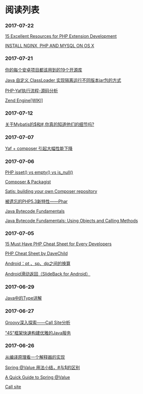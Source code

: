 # 阅读列表

### 2017-07-22

[15 Excellent Resources for PHP Extension Development](https://www.simonholywell.com/post/2010/09/15-excellent-resources-for-php-extension-development/)

[INSTALL NGINX, PHP AND MYSQL ON OS X](https://blog.frd.mn/install-nginx-php-fpm-mysql-and-phpmyadmin-on-os-x-mavericks-using-homebrew/)

### 2017-07-21

[你的每个安卓项目都该用到的19个开源库](http://www.geeksense.cn/must-have-android-open-source-lib/)

[Java 自定义 ClassLoader 实现隔离运行不同版本jar包的方式](http://blog.csdn.net/t894690230/article/details/73252331)

[PHP-Yaf执行流程-源码分析](http://www.jianshu.com/p/130389235abc)

[Zend Engine[WIKI]](https://en.wikipedia.org/wiki/Zend_Engine)

### 2017-07-12

[关于Mybatis的$和#,你真的知道他们的细节吗?](https://mp.weixin.qq.com/s?__biz=MzIxOTU2Njk2MQ==&mid=2247483851&idx=1&sn=a415cbced8d700087e9aa7e7355b9673&chksm=97d807d5a0af8ec3e0f76c96cb521321df6237056e2a8b136b3b14b78cce92f7c9bf15a253b3&mpshare=1&scene=23&srcid=0709YslzKJBnKmiG9xuiNGgU#rd)

### 2017-07-07

[Yaf + composer 引起大幅性能下降](http://www.cnblogs.com/farwish/p/5628192.html)

### 2017-07-06

[PHP isset() vs empty() vs is_null()](https://www.virendrachandak.com/techtalk/php-isset-vs-empty-vs-is_null/)

[Composer & Packagist](http://www.phpcomposer.com/what-is-composer/)

[Satis: building your own Composer repository
](http://blog.servergrove.com/2015/04/29/satis-building-composer-repository/)

[被遗忘的PHP5.3新特性——Phar](https://www.chrisyue.com/php5-3-new-feature-phar.html)

[Java Bytecode Fundamentals](http://arhipov.blogspot.com/2011/01/java-bytecode-fundamentals.html)

[Java Bytecode Fundamentals: Using Objects and Calling Methods](https://zeroturnaround.com/rebellabs/java-bytecode-fundamentals-using-objects-and-calling-methods/)

### 2017-07-05

[15 Must Have PHP Cheat Sheet for Every Developers](http://www.themespad.com/15-must-php-cheat-sheet-every-developers/)

[PHP Cheat Sheet by DaveChild](https://www.cheatography.com/davechild/cheat-sheets/php/)

[Android：pt 、sp、dp之间的换算](http://blog.csdn.net/ouyangtianhan/article/details/7245843)

[Android滑动返回（SlideBack for Android）](http://www.jianshu.com/p/cd920718c9fa)

### 2017-06-29

[Java中的Type详解](http://loveshisong.cn/%E7%BC%96%E7%A8%8B%E6%8A%80%E6%9C%AF/2016-02-16-Type%E8%AF%A6%E8%A7%A3.html)

### 2017-06-27

[Groovy深入探索——Call Site分析](http://johnnyjian.iteye.com/blog/349556)

["4S"框架快速构建优雅的Java服务](https://mp.weixin.qq.com/s?__biz=MzI4NTQ2ODk2MA==&mid=2247483675&idx=1&sn=863987b8b2927173ef0c1cd7f4607292&chksm=ebeaf154dc9d7842fc16136ede7d0b751829606511e2496f2fb896f9426d94a0deac5da073db&mpshare=1&scene=1&srcid=06239UINlB1rbMDWnsXf1OjY&key=25d3550e373c8a7654bf5ae8b73aac89d22cb9faef1b15932602a243a91c510d06ac7a51dd5af77e0a9aa119aeaf334a1c0ac6afb1f5b154a270723a2088ab512d283797d4dbba16a2ceb80777d62d73&ascene=0&uin=MjM0Njg0NTYwMA%3D%3D&devicetype=iMac+MacBookPro12%2C1+OSX+OSX+10.11.6+build(15G1421)&version=12020510&nettype=WIFI&fontScale=100&pass_ticket=6LgqlHUvV2ysEPhNjzqCo%2FbhKal5KlrPvcdXRiV0olfqvU49pBP1n%2BS0hVlhpdNB)

### 2017-06-26

[从编译原理看一个解释器的实现](http://www.cnblogs.com/OceanEyes/p/implement_a_interpreter.html)

[Spring @Value 用法小结，#与$的区别](http://www.cnblogs.com/larryzeal/p/5910149.html)

[A Quick Guide to Spring @Value](http://www.baeldung.com/spring-value-annotation)

[Call site](https://en.wikipedia.org/wiki/Call_site)